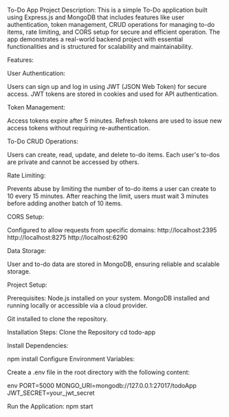 To-Do App
Project Description:
This is a simple To-Do application built using Express.js and MongoDB that includes features like user authentication, token management, CRUD operations for managing to-do items, rate limiting, and CORS setup for secure and efficient operation. The app demonstrates a real-world backend project with essential functionalities and is structured for scalability and maintainability.

Features:

User Authentication:

Users can sign up and log in using JWT (JSON Web Token) for secure access.
JWT tokens are stored in cookies and used for API authentication.

Token Management:

Access tokens expire after 5 minutes.
Refresh tokens are used to issue new access tokens without requiring re-authentication.

To-Do CRUD Operations:

Users can create, read, update, and delete to-do items.
Each user's to-dos are private and cannot be accessed by others.

Rate Limiting:

Prevents abuse by limiting the number of to-do items a user can create to 10 every 15 minutes.
After reaching the limit, users must wait 3 minutes before adding another batch of 10 items.

CORS Setup:

Configured to allow requests from specific domains:
http://localhost:2395
http://localhost:8275
http://localhost:6290

Data Storage:

User and to-do data are stored in MongoDB, ensuring reliable and scalable storage.

Project Setup:

Prerequisites:
Node.js installed on your system.
MongoDB installed and running locally or accessible via a cloud provider.

Git installed to clone the repository.

Installation Steps:
Clone the Repository
cd todo-app


Install Dependencies:

npm install
Configure Environment Variables:


Create a .env file in the root directory with the following content:

env
PORT=5000
MONGO_URI=mongodb://127.0.0.1:27017/todoApp
JWT_SECRET=your_jwt_secret


Run the Application:
npm start
